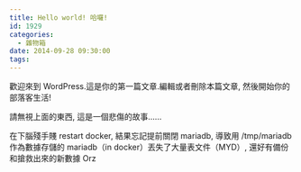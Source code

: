 ```yaml
---
title: Hello world! 哈囉!
id: 1929
categories:
  - 雜物箱
date: 2014-09-28 09:30:00
tags:
---
```


歡迎來到 WordPress.這是你的第一篇文章.編輯或者刪除本篇文章, 然後開始你的部落客生活!

請無視上面的東西, 這是一個悲傷的故事……

在下腦殘手賤 restart docker, 結果忘記提前關閉 mariadb, 導致用 /tmp/mariadb 作為數據存儲的 mariadb（in docker）丟失了大量表文件（MYD）, 還好有備份和搶救出來的新數據 Orz
